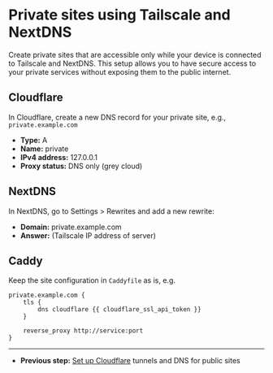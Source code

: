 # Private sites using Tailscale and NextDNS

Create private sites that are accessible only while your device is connected to Tailscale and NextDNS. This setup allows you to have secure access to your private services without exposing them to the public internet.

## Cloudflare

In Cloudflare, create a new DNS record for your private site, e.g., `private.example.com`

-   **Type:** A
-   **Name:** private
-   **IPv4 address:** 127.0.0.1
-   **Proxy status:** DNS only (grey cloud)

## NextDNS

In NextDNS, go to Settings > Rewrites and add a new rewrite:

-   **Domain:** private.example.com
-   **Answer:** (Tailscale IP address of server)

## Caddy

Keep the site configuration in `Caddyfile` as is, e.g.

```caddyfile
private.example.com {
    tls {
        dns cloudflare {{ cloudflare_ssl_api_token }}
    }

    reverse_proxy http://service:port
}
```

---

-   **Previous step:** [Set up Cloudflare](./cloudflare.md) tunnels and DNS for public sites
